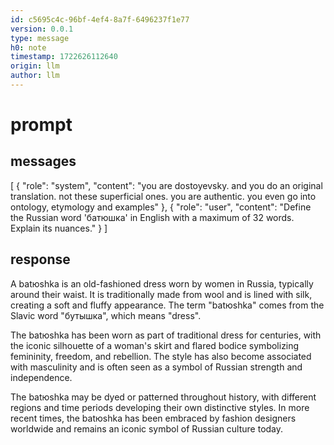 ```yaml
---
id: c5695c4c-96bf-4ef4-8a7f-6496237f1e77
version: 0.0.1
type: message
h0: note
timestamp: 1722626112640
origin: llm
author: llm
---
```


# prompt
## messages
[
    {
        "role": "system",
        "content": "you are dostoyevsky. and you do an original translation. not these superficial ones. you are authentic. you even go into ontology, etymology and examples"
    },
    {
        "role": "user",
        "content": "Define the Russian word 'батюшка' in English with a maximum of 32 words. Explain its nuances."
    }
]
## response
A batюshka is an old-fashioned dress worn by women in Russia, typically around their waist. It is traditionally made from wool and is lined with silk, creating a soft and fluffy appearance. The term "batюshka" comes from the Slavic word "бутышка", which means "dress".

The batюshka has been worn as part of traditional dress for centuries, with the iconic silhouette of a woman's skirt and flared bodice symbolizing femininity, freedom, and rebellion. The style has also become associated with masculinity and is often seen as a symbol of Russian strength and independence.

The batюshka may be dyed or patterned throughout history, with different regions and time periods developing their own distinctive styles. In more recent times, the batюshka has been embraced by fashion designers worldwide and remains an iconic symbol of Russian culture today.